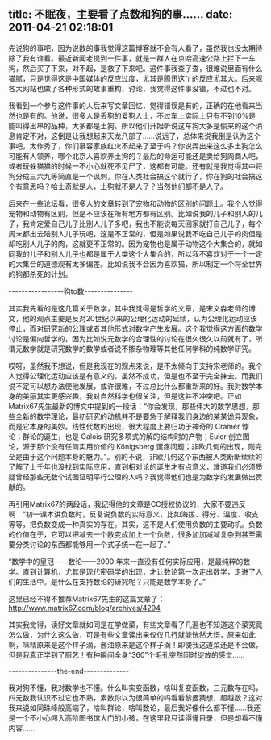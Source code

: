 title: 不眠夜，主要看了点数和狗的事……
date: 2011-04-21 02:18:01
---

先说狗的事吧，因为说数的事我觉得这篇博客就不会有人看了，虽然我也没太期待除了我有谁看。最近新闻老提到一件事，就是一群人在京哈高速公路上拦下一车狗，然后买了下来，对不起，是救了下来吧。这件事我查了查，很难说里面有什么猫腻，只是觉得这是中国媒体的反应过度，尤其是腾讯这丫的反应尤其大。后来呢各大网站也做了各种形式的故事重构、讨论，我觉得这件事没错，不过也不对。

我看到一个参与这件事的人后来写文章回忆，觉得错误是有的，正确的在他看来当然也是有的。他说，很多人是丢狗的爱狗人士，不过车上实际上只有不到10%是能叫得出串的品种，大多都是土狗。所以他们开始听说这车狗大多是偷来的这个消息肯定不对，这倒是让我想起来天龙八部了……说远了，总体来说我倒是认为这个事吧，太作秀了，你们慕容家族红火不起来了至于吗？你说弄出来这么多土狗怎么可能有人领养，哪个北京人喜欢养土狗的？最后的命运可能还是卖给狗肉商人吧，或者玩躲猫猫的时候一不小心就死不见尸了，这都有可能。还有就是我觉得其中将狗分成三六九等简直是一个讽刺，你在人类社会搞这个就行了，你在狗的社会搞这个有意思吗？哈士奇就是人，土狗就不是人了？当然他们都不是人了。

后来在一些论坛看，很多人的文章转到了宠物和动物的区别的问题上。我个人觉得宠物和动物有区别，但是不应该在所有地方都有区别。比如说我的儿子和别人的儿子，我肯定爱自己儿子比别人儿子多吧，我也不能说每天回家就打自己儿子，每个周末都出去陪别人儿子玩吧，这是不正常的，但是如果说我不吃自己儿子的肉但是却吃别人儿子的肉，这就更不正常的。因为宠物也是属于动物这个大集合的，就如同我的儿子和别人儿子也都是属于人类这个大集合的，所以我不喜欢对于一个一定的大集合的道德观有太多偏差。比如说我不会因为喜欢猫，所以制定一个将全世界的狗都杀死的计划。

-----------------狗to数---------------

其实我先看的是这几篇关于数学，其中我觉得是哲学的文章，是宋文淼老师的博文，他的观点主要是反对20世纪以来的公理化运动的延续，认为公理化运动应该停止，而对研究新的公理或者其他形式对数学产生发展。这个我觉得这方面的数学讨论是偏向哲学的，因为比如说元数学的合理性的讨论在很久很久以前就有了，所谓元数学就是研究数学的数学或者说不掺杂物理等其他任何学科的纯数学研究。

哎呀，虽然我不想说，但是我现在的观点来说，是不太倾向于支持宋老师的。我个人觉得公理化运动应该是有意义的，虽然不成功，但是也不至于完全抹去。而我们说不定可以想办法使他发展，或许很难，不过总比什么都重新来的好。我对数学本身的美丽其实更感兴趣，我对自然科学也很关注，但是这并不冲突吧。正如Matrix67先生最新的博文中提到的一段话：“你会发现，那些伟大的数学思想，那些全新的数学理论，最初研究的动机并不是要急于解释我们身边的某某诡异现象，而是它本身的美妙。线性代数的出现，很大程度上要归功于神奇的 Cramer 悖论；群论的诞生，也是 Galois 研究多项式的解的结构时的产物；Euler 创立图论，源于那个没有任何实用价值的 Königsberg 蛋疼问题；非欧几何的出现，则完全是由于这个问题本身的魅力。”。别的不说，非欧几何这个东西被人类断断续续的了解了上千年也没找到实际应用，直到相对论的诞生才有点意义，难道我们必须质疑曾经那些无数个试图证明平行公理的人吗？我觉得他们也是为数学的发展做出贡献的。

再引用Matrix67的两段话，我记得他的文章是CC授权协议的，大家不要违反啊：“初一课本讲负数时，反复说负数的实际意义，比如海拔、得分、温度、收支等等，把负数变成一种真实的存在。其实，这不是人们使用负数的主要动机。负数的价值在于，它可以把减去一个数变成加上一个负数，很多加加减减复杂到甚至需要分类讨论的东西都能够用一个式子统一在一起了。”

“数学中的皇冠——数论——2000 年来一直没有任何实际应用，是最纯粹的数学。直到计算机，尤其是现代密码学的出现，才让数论第一次走出数学，走进了人们的生活中。是什么在支持数论的研究呢？只能是数学本身了。”

这里已经不得不推荐Matrix67先生的这篇文章了：http://www.matrix67.com/blog/archives/4294

其实我觉得，读好文章就如同是在学做菜，有些文章看了几遍也不知道这个菜究竟怎么做，为什么这么做，可是有些文章读出来仅仅几行就能恍然大悟，原来如此啊，味精原来是这个样子滴，酱油原来是这个样子滴！即使我这道菜还是不会做，但是我真正学到了厨艺！有种瞬间全身“360”个毛孔突然同时绽放的感觉……

---------------the-end--------------

我对狗不懂，我对数学也不懂。什么叫实变函数，啥叫复变函数，三元数存在吗，四元数我认识不过它也不熟，素数你以为很简单的吗看看黎曼猜想，超越数？这对我来说如同珠峰般高端了，啥叫群论，啥叫数论，最后我好像什么都不懂……我还是一个不小心闯入高阶图书馆大门的小孩，在这里我只读得懂目录，但是却看不懂内容……